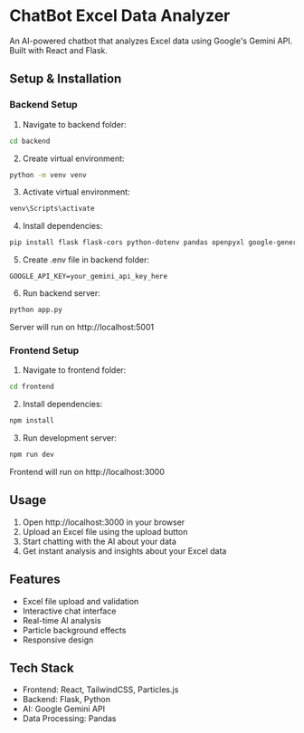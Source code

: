 # ChatBot Excel Data Analyzer

An AI-powered chatbot that analyzes Excel data using Google's Gemini API. Built with React and Flask.

## Setup & Installation

### Backend Setup

1. Navigate to backend folder:
```bash
cd backend
```

2. Create virtual environment:
```bash
python -m venv venv
```

3. Activate virtual environment:
```bash
venv\Scripts\activate
```

4. Install dependencies:
```bash
pip install flask flask-cors python-dotenv pandas openpyxl google-generativeai
```

5. Create .env file in backend folder:
```
GOOGLE_API_KEY=your_gemini_api_key_here
```

6. Run backend server:
```bash
python app.py
```
Server will run on http://localhost:5001

### Frontend Setup

1. Navigate to frontend folder:
```bash
cd frontend
```

2. Install dependencies:
```bash
npm install
```

3. Run development server:
```bash
npm run dev
```
Frontend will run on http://localhost:3000

## Usage

1. Open http://localhost:3000 in your browser
2. Upload an Excel file using the upload button
3. Start chatting with the AI about your data
4. Get instant analysis and insights about your Excel data

## Features

- Excel file upload and validation
- Interactive chat interface
- Real-time AI analysis
- Particle background effects
- Responsive design

## Tech Stack

- Frontend: React, TailwindCSS, Particles.js
- Backend: Flask, Python
- AI: Google Gemini API
- Data Processing: Pandas
